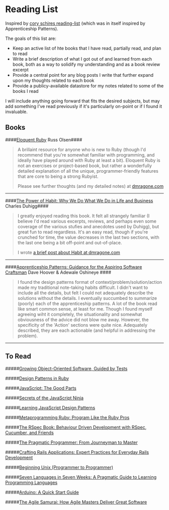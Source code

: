 # Reading List #

Inspired by [cory schires reading-list](https://github.com/coryschires/reading-list "coryschires's reading-list") (which was in itself inspired by Apprenticeship Patterns).

The goals of this list are:

* Keep an active list of hte books that I have read, partially read, and plan to read
* Write a brief description of what I got out of and learned from each book, both as a way to solidify my understanding and as a book review excerpt
* Provide a central point for any blog posts I write that further expand upon my thoughts related to each book
* Provide a publicy-available datastore for my notes related to some of the books I read

I will include anything going forward that fits the desired subjects, but may add something I've read previously if it's particularly on-point or if I found it invaluable.


## Books ##



####[Eloquent Ruby](http://www.amazon.com/Eloquent-Ruby-Addison-Wesley-Professional-Series/dp/0321584104 "Amazon: Eloquent Ruby") Russ Olsen####

> A brillaint resource for anyone who is new to Ruby (though I'd recommend that you're somewhat familiar with programming, and ideally have played around with Ruby at least a bit). Eloquent Ruby is not an exercises or project-based book, but rather a wonderfully detailed explanation of all the unique, programmer-friendly features that are core to being a strong Rubyist. 
>
> Please see further thoughts (and my detailed notes) at [dmragone.com](http://www.dmragone.com/post/31690211664 "Eloquent Ruby - thoughts and notes (dmragone.com)")

__________________________________

####[The Power of Habit: Why We Do What We Do in Life and Business](http://www.amazon.com/The-Power-Habit-Business-ebook/dp/B0055PGUYU "Amazon: The Power of Habit") Charles Duhigg####

> I greatly enjoyed reading this book. It felt all strangely familiar (I believe I'd read various excerpts, reviews, and perhaps even some coverage of the various stufies and anecdotes used by Duhigg), but great fun to read regardless. It's an easy read, though if you're crunched for time, the value decreases in the last two sections, with the last one being a bit off-point and out-of-place. 
>
> I wrote [a brief post about Habit at dmragone.com](http://www.dmragone.com/post/31013676349 "Willpower is a muscle - go get some exercise (dmragone.com")

__________________________________
  
####[Apprenticeship Patterns: Guidance for the Aspiring Software Craftsman](http://www.amazon.com/Apprenticeship-Patterns-Guidance-Aspiring-Craftsman/dp/0596518382 "Amazon: Apprenticeship Patterns") Dave Hoover & Adewale Oshineye ####
  
> I found the design patterns format of context/problem/solution/action made my traditional note-taking habits difficult. I didn't want to include all the details, but felt I could not adequately describe the solutions without the details. I eventually succumbed to summarize (poorly) each of the apprenticeship patterns. 
> A lot of the book read like smart common sense, at least for me. Though I found myself agreeing wiht it completely, the situationality and somewhat obviousness of the advice did not blow me away. However, the specificity of the 'Action' sections were quite nice. Adequately described, they are each actionable (and helpful in addressing the problem).

__________________________________
  


  
## To Read ##

#####[Growing Object-Oriented Software, Guided by Tests](http://www.amazon.com/dp/0321503627?tag=httpwwwm3pcou-20&camp=213381&creative=390973&linkCode=as4&creativeASIN=0321503627&adid=06D115KV8RV2P73KHNC1&&ref-refURL=http%3A%2F%2Fwww.growing-object-oriented-software.com%2F "Amazon: GOOS")
  
#####[Design Patterns in Ruby](http://www.amazon.com/Design-Patterns-Ruby-Russ-Olsen/dp/0321490452 "Amazon: Design Patterns in Ruby")
  
#####[JavaScript: The Good Parts](http://www.amazon.com/JavaScript-Good-Parts-Douglas-Crockford/dp/0596517742/ "Amazon: JavaScript the Good Parts")
  
#####[Secrets of the JavaScript Ninja](http://www.amazon.com/Secrets-JavaScript-Ninja-John-Resig/dp/193398869X/ "Amazon: Secrets of the JavaScipt Ninja")
  
#####[Learning JavaScript Design Patterns](http://addyosmani.com/resources/essentialjsdesignpatterns/book/ "Learning JavaScript Design Patterns")
  
#####[Metaprogramming Ruby: Program Like the Ruby Pros](http://www.amazon.com/Metaprogramming-Ruby-Program-Like-Pros/dp/1934356476 "Amazon: Metaprogramming Ruby")
  
#####[The RSpec Book: Behaviour Driven Development with RSpec, Cucumber, and Friends](http://www.amazon.com/The-RSpec-Book-Behaviour-Development/dp/1934356379 "Amazon: The RSpec Book")
  
#####[The Pragmatic Programmer: From Journeyman to Master](http://www.amazon.com/The-Pragmatic-Programmer-Journeyman-Master/dp/020161622X "Amazon: The Pragmatic Programmer")
  
#####[Crafting Rails Applications: Expert Practices for Everyday Rails Development](http://www.amazon.com/Crafting-Rails-Applications-Development-Programmers/dp/1934356735 "Amazon: Crafting Rails Applications")
  
#####[Beginning Unix (Programmer to Programmer)](http://www.amazon.com/Beginning-Unix-Programmer-Paul-Love/dp/0764579940 "Amazon: Beginning Unix")
  
#####[Seven Languages in Seven Weeks: A Pragmatic Guide to Learning Programming Languages](http://www.amazon.com/Seven-Languages-Weeks-Programming-Programmers/dp/193435659X "Amazon: Seven Languages in Seven Weeks")

#####[Arduino: A Quick Start Guide](http://www.amazon.com/Arduino-Quick-Start-Quick-Start-Guides/dp/1934356662 "Amazon: Arduino Quick Start Guide")
  
#####[The Agile Samurai: How Agile Masters Deliver Great Software](http://www.amazon.com/The-Agile-Samurai-Pragmatic-Programmers/dp/1934356581 "Amazon: The Agile Samurai")
  
